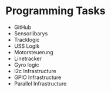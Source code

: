 # Programming Tasks
- GitHub
- Sensorlibarys
- Tracklogic
- USS Logik
- Motorsteuerung
- Linetracker
- Gyro logic
- I2c Infrastructure
- GPIO Infrastructure
- Parallel Infrastructure
